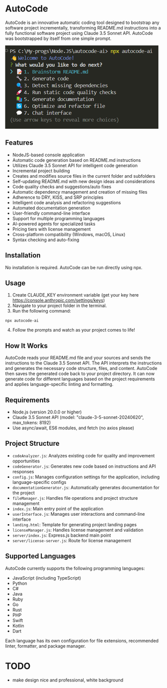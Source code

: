 # AutoCode

AutoCode is an innovative automatic coding tool designed to bootstrap any software project incrementally, transforming README.md instructions into a fully functional software project using Claude 3.5 Sonnet API. AutoCode was bootstrapped by itself from one simple prompt.

![AutoCode Logo](image.png)

## Features

-   NodeJS-based console application
-   Automatic code generation based on README.md instructions
-   Utilizes Claude 3.5 Sonnet API for intelligent code generation
-   Incremental project building
-   Creates and modifies source files in the current folder and subfolders
-   Self-updating README.md with new design ideas and considerations
-   Code quality checks and suggestions/auto fixes
-   Automatic dependency management and creation of missing files
-   Adherence to DRY, KISS, and SRP principles
-   Intelligent code analysis and refactoring suggestions
-   Automated documentation generation
-   User-friendly command-line interface
-   Support for multiple programming languages
-   AI-powered agents for specialized tasks
-   Pricing tiers with license management
-   Cross-platform compatibility (Windows, macOS, Linux)
-   Syntax checking and auto-fixing

## Installation

No installation is required. AutoCode can be run directly using npx.

## Usage

1. Create CLAUDE_KEY environment variable (get your key here https://console.anthropic.com/settings/keys)
2. Navigate to your project folder in the terminal.
3. Run the following command:

```
npx autocode-ai
```

4. Follow the prompts and watch as your project comes to life!

## How It Works

AutoCode reads your README.md file and your sources and sends the instructions to the Claude 3.5 Sonnet API. The API interprets the instructions and generates the necessary code structure, files, and content. AutoCode then saves the generated code back to your project directory. It can now generate code for different languages based on the project requirements and applies language-specific linting and formatting.

## Requirements

-   Node.js (version 20.0.0 or higher)
-   Claude 3.5 Sonnet API (model: "claude-3-5-sonnet-20240620", max_tokens: 8192)
-   Use async/await, ES6 modules, and fetch (no axios please)

## Project Structure

-   `codeAnalyzer.js`: Analyzes existing code for quality and improvement opportunities
-   `codeGenerator.js`: Generates new code based on instructions and API responses
-   `config.js`: Manages configuration settings for the application, including language-specific configs
-   `documentationGenerator.js`: Automatically generates documentation for the project
-   `fileManager.js`: Handles file operations and project structure management
-   `index.js`: Main entry point of the application
-   `userInterface.js`: Manages user interactions and command-line interface
-   `landing.html`: Template for generating project landing pages
-   `licenseManager.js`: Handles license management and validation
-   `server/index.js`: Express.js backend main point
-   `server/license-server.js`: Route for license management

## Supported Languages

AutoCode currently supports the following programming languages:

-   JavaScript (including TypeScript)
-   Python
-   C#
-   Java
-   Ruby
-   Go
-   Rust
-   PHP
-   Swift
-   Kotlin
-   Dart

Each language has its own configuration for file extensions, recommended linter, formatter, and package manager.

# TODO

-   make design nice and professional, white background
